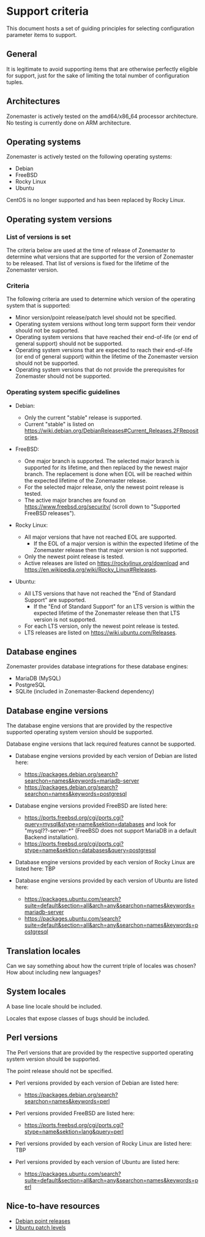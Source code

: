 Support criteria
================

This document hosts a set of guiding principles for selecting configuration
parameter items to support.


## General

It is legitimate to avoid supporting items that are otherwise perfectly eligible
for support, just for the sake of limiting the total number of configuration
tuples.


## Architectures

Zonemaster is actively tested on the amd64/x86_64 processor architecture. No
testing is currently done on ARM architecture.


## Operating systems

Zonemaster is actively tested on the following operating systems:

* Debian
* FreeBSD
* Rocky Linux
* Ubuntu

CentOS is no longer supported and has been replaced by Rocky Linux.

## Operating system versions

### List of versions is set

The criteria below are used at the time of release of Zonemaster to determine what versions
that are supported for the version of Zonemaster to be released. That list of versions is
fixed for the lifetime of the Zonemaster version.

### Criteria

The following criteria are used to determine which version of the operating
system that is supported:
  * Minor version/point release/patch level should not be specified.
  * Operating system versions without long term support form their
    vendor should not be supported.
  * Operating system versions that have reached their end-of-life (or end of
    general support) should not be supported.
  * Operating system versions that are expected to reach their end-of-life (or
    end of general support) within the lifetime of the Zonemaster version should
    not be supported.
  * Operating system versions that do not provide the prerequisites for
    Zonemaster should not be supported.

### Operating system specific guidelines

* Debian:
  * Only the current "stable" release is supported.
  * Current "stable" is listed on
    <https://wiki.debian.org/DebianReleases#Current_Releases.2FRepositories>.

* FreeBSD:
  * One major branch is supported. The selected major branch is supported for
    its lifetime, and then replaced by the newest major branch. The replacement
    is done when EOL will be reached within the expected lifetime of the
    Zonemaster release.
  * For the selected major release, only the newest point release is tested.
  * The active major branches are found on <https://www.freebsd.org/security/>
    (scroll down to "Supported FreeBSD releases").

* Rocky Linux:
  * All major versions that have not reached EOL are supported.
    * If the EOL of a major version is within the expected lifetime of the
      Zonemaster release then that major version is not supported.
  * Only the newest point release is tested.
  * Active releases are listed on <https://rockylinux.org/download> and
    <https://en.wikipedia.org/wiki/Rocky_Linux#Releases>.

* Ubuntu:
  * All LTS versions that have not reached the "End of Standard Support" are
    supported.
    * If the "End of Standard Support" for an LTS version is within the expected
      lifetime of the Zonemaster release then that LTS version is not supported.
  * For each LTS version, only the newest point release is tested.
  * LTS releases are listed on <https://wiki.ubuntu.com/Releases>.


## Database engines

Zonemaster provides database integrations for these database engines:

* MariaDB (MySQL)
* PostgreSQL
* SQLite (included in Zonemaster-Backend dependency)


## Database engine versions

The database engine versions that are provided by the respective supported
operating system version should be supported.

Database engine versions that lack required features cannot be supported.

* Database engine versions provided by each version of Debian are listed here:
  * <https://packages.debian.org/search?searchon=names&keywords=mariadb-server>
  * <https://packages.debian.org/search?searchon=names&keywords=postgresql>

* Database engine versions provided FreeBSD are listed here:
  * <https://ports.freebsd.org/cgi/ports.cgi?query=mysql&stype=name&sektion=databases>
    and look for "mysql??-server-*" (FreeBSD does not support MariaDB in a
    default Backend installation).
  * <https://ports.freebsd.org/cgi/ports.cgi?stype=name&sektion=databases&query=postgresql>

* Database engine versions provided by each version of Rocky Linux are listed here: TBP

* Database engine versions provided by each version of Ubuntu are listed here:
  * <https://packages.ubuntu.com/search?suite=default&section=all&arch=any&searchon=names&keywords=mariadb-server>
  * <https://packages.ubuntu.com/search?suite=default&section=all&arch=any&searchon=names&keywords=postgresql>


## Translation locales

Can we say something about how the current triple of locales was chosen? How
about including new languages?


## System locales

A base line locale should be included.

Locales that expose classes of bugs should be included.


## Perl versions

The Perl versions that are provided by the respective supported operating system
version should be supported.

The point release should not be specified.

* Perl versions provided by each version of Debian are listed here:
  * <https://packages.debian.org/search?searchon=names&keywords=perl>

* Perl versions provided FreeBSD are listed here:
  * <https://ports.freebsd.org/cgi/ports.cgi?stype=name&sektion=lang&query=perl>

* Perl versions provided by each version of Rocky Linux are listed here: TBP

* Perl versions provided by each version of Ubuntu are listed here:
  * <https://packages.ubuntu.com/search?suite=default&section=all&arch=any&searchon=names&keywords=perl>


## Nice-to-have resources

* [Debian point releases](https://wiki.debian.org/DebianReleases/PointReleases)
* [Ubuntu patch levels](https://wiki.ubuntu.com/Releases)
